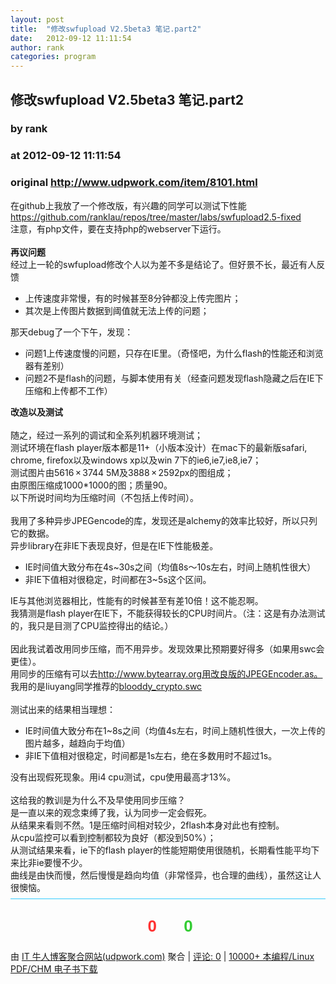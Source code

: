 ```yaml
---
layout: post
title:  "修改swfupload V2.5beta3 笔记.part2"
date:   2012-09-12 11:11:54
author: rank
categories: program
---
```


## 修改swfupload V2.5beta3 笔记.part2
### by rank
### at 2012-09-12 11:11:54
### original <http://www.udpwork.com/item/8101.html>

<p>在github上我放了一个修改版，有兴趣的同学可以测试下性能
<br>
<a href="https://github.com/ranklau/repos/tree/master/labs/swfupload2.5-fixed" title="https://github.com/ranklau/repos/tree/master/labs/swfupload2.5-fixed">https://github.com/ranklau/repos/tree/master/labs/swfupload2.5-fixed</a>
<br>
注意，有php文件，要在支持php的webserver下运行。
<br>

<br>
<b>再议问题</b>
<br>
经过上一轮的swfupload修改个人以为差不多是结论了。但好景不长，最近有人反馈</p>
<ul><li>上传速度非常慢，有的时候甚至8分钟都没上传完图片；</li>
<li>其次是上传图片数据到阈值就无法上传的问题；</li>
</ul>
那天debug了一个下午，发现：<ul><li>问题1上传速度慢的问题，只存在IE里。（奇怪吧，为什么flash的性能还和浏览器有差别）</li>
<li>问题2不是flash的问题，与脚本使用有关（经查问题发现flash隐藏之后在IE下压缩和上传都不工作）</li>
</ul>
<b>改造以及测试</b>
<br>

<br>
随之，经过一系列的调试和全系列机器环境测试；
<br>
测试环境在flash player版本都是11+（小版本没计）在mac下的最新版safari, chrome, firefox以及windows xp以及win 7下的ie6,ie7,ie8,ie7；
<br>
测试图片由5616 × 3744 5M及3888 × 2592px的图组成；
<br>
由原图压缩成1000*1000的图；质量90。
<br>
以下所说时间均为压缩时间（不包括上传时间）。
<br>

<br>
我用了多种异步JPEGencode的库，发现还是alchemy的效率比较好，所以只列它的数据。
<br>
异步library在非IE下表现良好，但是在IE下性能极差。<ul><li>IE时间值大致分布在4s~30s之间（均值8s～10s左右，时间上随机性很大）</li>
<li>非IE下值相对很稳定，时间都在3~5s这个区间。</li>
</ul>
IE与其他浏览器相比，性能有的时候甚至有差10倍！这不能忍啊。
<br>
我猜测是flash player在IE下，不能获得较长的CPU时间片。（注：这是有办法测试的，我只是目测了CPU监控得出的结论。）
<br>

<br>
因此我试着改用同步压缩，而不用异步。发现效果比预期要好得多（如果用swc会更佳）。
<br>
用同步的压缩有可以去<a href="http://www.bytearray.org%E7%94%A8%E6%94%B9%E8%89%AF%E7%89%88%E7%9A%84JPEGEncoder.as%E3%80%82" title="http://www.bytearray.org用改良版的JPEGEncoder.as。">http://www.bytearray.org用改良版的JPEGEncoder.as。</a>
<br>
我用的是liuyang同学推荐的<a href="http://www.blooddy.by/en/crypto/" title="http://www.blooddy.by/en/crypto/">blooddy_crypto.swc</a>
<br>

<br>
测试出来的结果相当理想：<ul><li>IE时间值大致分布在1~8s之间（均值4s左右，时间上随机性很大，一次上传的图片越多，越趋向于均值）</li>
<li>非IE下值相对很稳定，时间都是1s左右，绝在多数用时不超过1s。</li>
</ul>
没有出现假死现象。用i4 cpu测试，cpu使用最高才13%。
<br>

<br>
这给我的教训是为什么不及早使用同步压缩？
<br>
是一直以来的观念束缚了我，认为同步一定会假死。
<br>
从结果来看则不然。1是压缩时间相对较少，2flash本身对此也有控制。
<br>
从cpu监控可以看到控制都较为良好（都没到50%）；
<br>
从测试结果来看，ie下的flash player的性能短期使用很随机，长期看性能平均下来比非ie要慢不少。
<br>
曲线是由快而慢，然后慢慢是趋向均值（非常怪异，也合理的曲线），虽然这让人很懊恼。
			<div style="margin-top:8px;padding:6px 0;border-top:1px solid #3cf">
				<div style="text-align:center;margin:16px 0;padding:6px;border:0px dashed #999;font-family:arial;font-size:26px;font-weight:bold">
	<a href="http://www.udpwork.com/item/8101.html#review_form" title="不喜欢" style="text-decoration:none">
		<img src="http://www.udpwork.com//images/thumb_down24.gif" alt="">
		<span style="color:#f33">0</span>
	</a>
	   
	<a href="http://www.udpwork.com/item/8101.html#review_form" title="喜欢" style="text-decoration:none">
		<img src="http://www.udpwork.com//images/thumb_up24.gif" alt="">
		<span style="color:#3c3">0</span>
	</a>
</div>				<p>
					由 <a href="http://www.udpwork.com/">IT 牛人博客聚合网站(udpwork.com)</a> 聚合
					|
					<a href="http://www.udpwork.com/item/8101.html#reviews">评论: 0</a>
					|
					<a href="http://book.benegg.com/tag/%E7%BC%96%E7%A8%8B?from=udpwork-feed">10000+ 本编程/Linux PDF/CHM 电子书下载</a>
				</p>
			</div>